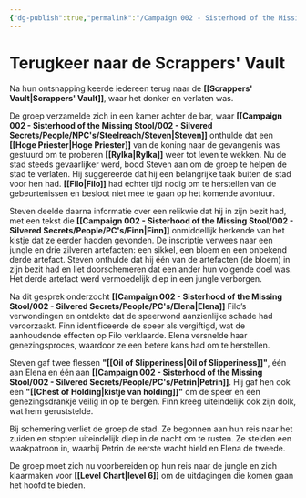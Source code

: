 ```yaml
---
{"dg-publish":true,"permalink":"/Campaign 002 - Sisterhood of the Missing Stool/002 - Silvered Secrets/Notes/Session recaps/017 Terugkeer naar de Scrappers' Vault/"}
---
```


# Terugkeer naar de **Scrappers' Vault**

Na hun ontsnapping keerde iedereen terug naar de **[[Scrappers' Vault\|Scrappers' Vault]]**, waar het donker en verlaten was.

De groep verzamelde zich in een kamer achter de bar, waar **[[Campaign 002 - Sisterhood of the Missing Stool/002 - Silvered Secrets/People/NPC's/Steelreach/Steven\|Steven]]** onthulde dat een **[[Hoge Priester\|Hoge Priester]]** van de koning naar de gevangenis was gestuurd om te proberen **[[Rylka\|Rylka]]** weer tot leven te wekken. Nu de stad steeds gevaarlijker werd, bood Steven aan om de groep te helpen de stad te verlaten. Hij suggereerde dat hij een belangrijke taak buiten de stad voor hen had. **[[Filo\|Filo]]** had echter tijd nodig om te herstellen van de gebeurtenissen en besloot niet mee te gaan op het komende avontuur.

Steven deelde daarna informatie over een relikwie dat hij in zijn bezit had, met een tekst die **[[Campaign 002 - Sisterhood of the Missing Stool/002 - Silvered Secrets/People/PC's/Finn\|Finn]]** onmiddellijk herkende van het kistje dat ze eerder hadden gevonden. De inscriptie verwees naar een jungle en drie zilveren artefacten: een sikkel, een bloem en een onbekend derde artefact. Steven onthulde dat hij één van de artefacten (de bloem) in zijn bezit had en liet doorschemeren dat een ander hun volgende doel was. Het derde artefact werd vermoedelijk diep in een jungle verborgen.

Na dit gesprek onderzocht **[[Campaign 002 - Sisterhood of the Missing Stool/002 - Silvered Secrets/People/PC's/Elena\|Elena]]** Filo’s verwondingen en ontdekte dat de speerwond aanzienlijke schade had veroorzaakt. Finn identificeerde de speer als vergiftigd, wat de aanhoudende effecten op Filo verklaarde. Elena versnelde haar genezingsproces, waardoor ze een betere kans had om te herstellen.

Steven gaf twee flessen **"[[Oil of Slipperiness\|Oil of Slipperiness]]"**, één aan Elena en één aan **[[Campaign 002 - Sisterhood of the Missing Stool/002 - Silvered Secrets/People/PC's/Petrin\|Petrin]]**. Hij gaf hen ook een **"[[Chest of Holding\|kistje van holding]]"** om de speer en een genezingsdrankje veilig in op te bergen. Finn kreeg uiteindelijk ook zijn dolk, wat hem geruststelde.

Bij schemering verliet de groep de stad. Ze begonnen aan hun reis naar het zuiden en stopten uiteindelijk diep in de nacht om te rusten. Ze stelden een waakpatroon in, waarbij Petrin de eerste wacht hield en Elena de tweede.

De groep moet zich nu voorbereiden op hun reis naar de jungle en zich klaarmaken voor **[[Level Chart\|level 6]]** om de uitdagingen die komen gaan het hoofd te bieden.